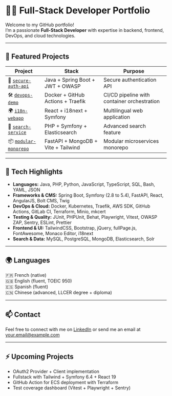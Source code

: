 # 👩‍💻 Full-Stack Developer Portfolio

Welcome to my GitHub portfolio!  
I’m a passionate **Full-Stack Developer** with expertise in backend, frontend, DevOps, and cloud technologies.

---

## 🚀 Featured Projects

| Project | Stack | Purpose |
|---------|-------|---------|
| 🔐 [`secure-auth-api`](https://github.com/julie-raymond-dev/secure-auth-api) | Java + Spring Boot + JWT + OWASP | Secure authentication API |
| 🛠️ [`devops-demo`](https://github.com/julie-raymond-dev/devops-demo) | Docker + GitHub Actions + Traefik | CI/CD pipeline with container orchestration |
| 🌍 [`i18n-webapp`](https://github.com/julie-raymond-dev/i18n-webapp) | React + i18next + Symfony | Multilingual web application |
| 🔎 [`search-service`](https://github.com/julie-raymond-dev/search-service) | PHP + Symfony + Elasticsearch | Advanced search feature |
| 📦 [`modular-monorepo`](https://github.com/julie-raymond-dev/modular-monorepo) | FastAPI + MongoDB + Vite + Tailwind | Modular microservices monorepo |

---

## 🧰 Tech Highlights

- **Languages:** Java, PHP, Python, JavaScript, TypeScript, SQL, Bash, YAML, JSON  
- **Frameworks & CMS:** Spring Boot, Symfony (2.8 to 5.4), FastAPI, React, AngularJS, Bolt CMS, Twig  
- **DevOps & Cloud:** Docker, Kubernetes, Traefik, AWS SDK, GitHub Actions, GitLab CI, Terraform, Minio, mkcert  
- **Testing & Quality:** JUnit, PHPUnit, Behat, Playwright, Vitest, OWASP ZAP, Sentry, ESLint, Prettier  
- **Frontend & UI:** TailwindCSS, Bootstrap, jQuery, fullPage.js, FontAwesome, Monaco Editor, i18next  
- **Search & Data:** MySQL, PostgreSQL, MongoDB, Elasticsearch, Solr  

---

## 🌍 Languages

🇫🇷 French (native)  
🇬🇧 English (fluent, TOEIC 950)  
🇪🇸 Spanish (fluent)  
🇨🇳 Chinese (advanced, LLCER degree + diploma)  

---

## 📫 Contact

Feel free to connect with me on [LinkedIn](www.linkedin.com/in/julie-raymond-dev) or send me an email at your.email@example.com

---

## ⚡ Upcoming Projects

- OAuth2 Provider + Client implementation  
- Fullstack with Tailwind + Symfony 6.4 + React 19  
- GitHub Action for ECS deployment with Terraform  
- Test coverage dashboard (Vitest + Playwright + Sentry)  
